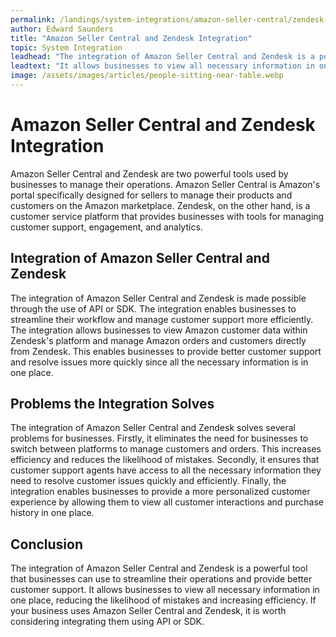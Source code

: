 ```yaml
---
permalink: /landings/system-integrations/amazon-seller-central/zendesk
author: Edward Saunders
title: "Amazon Seller Central and Zendesk Integration"
topic: System Integration
leadhead: "The integration of Amazon Seller Central and Zendesk is a powerful tool that businesses can use to streamline their operations and provide better customer support"
leadtext: "It allows businesses to view all necessary information in one place, reducing the likelihood of mistakes and increasing efficiency. If your business uses Amazon Seller Central and Zendesk, it is worth considering integrating them using API or SDK."
image: /assets/images/articles/people-sitting-near-table.webp
---
```

<div class="arttext">
<h1>Amazon Seller Central and Zendesk Integration</h1>

<p>Amazon Seller Central and Zendesk are two powerful tools used by businesses to manage their operations. Amazon Seller Central is Amazon's portal specifically designed for sellers to manage their products and customers on the Amazon marketplace. Zendesk, on the other hand, is a customer service platform that provides businesses with tools for managing customer support, engagement, and analytics.</p>

<h2>Integration of Amazon Seller Central and Zendesk</h2>

<p>The integration of Amazon Seller Central and Zendesk is made possible through the use of API or SDK. The integration enables businesses to streamline their workflow and manage customer support more efficiently. The integration allows businesses to view Amazon customer data within Zendesk's platform and manage Amazon orders and customers directly from Zendesk. This enables businesses to provide better customer support and resolve issues more quickly since all the necessary information is in one place.</p>

<h2>Problems the Integration Solves</h2>

<p>The integration of Amazon Seller Central and Zendesk solves several problems for businesses. Firstly, it eliminates the need for businesses to switch between platforms to manage customers and orders. This increases efficiency and reduces the likelihood of mistakes. Secondly, it ensures that customer support agents have access to all the necessary information they need to resolve customer issues quickly and efficiently. Finally, the integration enables businesses to provide a more personalized customer experience by allowing them to view all customer interactions and purchase history in one place.</p>

<h2>Conclusion</h2>

<p>The integration of Amazon Seller Central and Zendesk is a powerful tool that businesses can use to streamline their operations and provide better customer support. It allows businesses to view all necessary information in one place, reducing the likelihood of mistakes and increasing efficiency. If your business uses Amazon Seller Central and Zendesk, it is worth considering integrating them using API or SDK.</p>

</div>